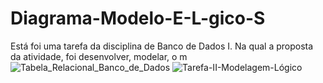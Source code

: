 # Diagrama-Modelo-E-L-gico-S
Está foi uma tarefa da disciplina de Banco de Dados I. Na qual a proposta da atividade, foi desenvolver, modelar, o m
![Tabela_Relacional_Banco_de_Dados](https://github.com/user-attachments/assets/bf7471bd-6ccd-46dd-9d93-5e9466f70898)
![Tarefa-II-Modelagem-Lógico](https://github.com/user-attachments/assets/66381b9f-1660-4b60-9aab-424fed2539b3)
